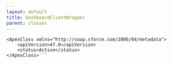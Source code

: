 ```yaml
---
layout: default
title: DashboardClientWrapper
parent: classes
---
```


```<?xml version="1.0" encoding="UTF-8"?>
<ApexClass xmlns="http://soap.sforce.com/2006/04/metadata">
    <apiVersion>47.0</apiVersion>
    <status>Active</status>
</ApexClass>```
